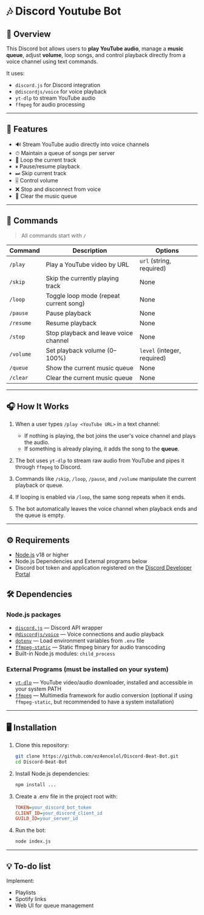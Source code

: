 # 🎶 Discord Youtube Bot

## 📌 Overview

This Discord bot allows users to **play YouTube audio**, manage a **music queue**, adjust **volume**, loop songs, and control playback directly from a voice channel using text commands.

It uses:
- `discord.js` for Discord integration
- `@discordjs/voice` for voice playback
- `yt-dlp` to stream YouTube audio
- `ffmpeg` for audio processing

---

## 🚀 Features

- 🔊 Stream YouTube audio directly into voice channels
- ⏱ Maintain a queue of songs per server
- 🔁 Loop the current track
- ⏸ Pause/resume playback
- ⏭ Skip current track
- 🎚 Control volume
- ❌ Stop and disconnect from voice
- 🧹 Clear the music queue

---

## 💬 Commands

> All commands start with `/`

| Command   | Description                            | Options                     |
| --------- | -------------------------------------- | --------------------------- |
| `/play`   | Play a YouTube video by URL            | `url` (string, required)    |
| `/skip`   | Skip the currently playing track       | None                        |
| `/loop`   | Toggle loop mode (repeat current song) | None                        |
| `/pause`  | Pause playback                         | None                        |
| `/resume` | Resume playback                        | None                        |
| `/stop`   | Stop playback and leave voice channel  | None                        |
| `/volume` | Set playback volume (0–100%)           | `level` (integer, required) |
| `/queue`  | Show the current music queue           | None                        |
| `/clear`  | Clear the current music queue          | None                        |


---

## 🎧 How It Works

1. When a user types `/play <YouTube URL>` in a text channel:
   - If nothing is playing, the bot joins the user's voice channel and plays the audio.
   - If something is already playing, it adds the song to the **queue**.

2. The bot uses `yt-dlp` to stream raw audio from YouTube and pipes it through `ffmpeg` to Discord.

3. Commands like `/skip`, `/loop`, `/pause`, and `/volume` manipulate the current playback or queue.

4. If looping is enabled via `/loop`, the same song repeats when it ends.

5. The bot automatically leaves the voice channel when playback ends and the queue is empty.

---

## ⚙️ Requirements

- [Node.js](https://nodejs.org/en/) v18 or higher
- Node.js Dependencies and External programs below
- Discord bot token and application registered on the [Discord Developer Portal](https://discord.com/developers/applications)
  

## 🛠 Dependencies

### Node.js packages

- [`discord.js`](https://discord.js.org/) — Discord API wrapper  
- [`@discordjs/voice`](https://discord.js.org/#/docs/voice/main/general/welcome) — Voice connections and audio playback  
- [`dotenv`](https://www.npmjs.com/package/dotenv) — Load environment variables from `.env` file  
- [`ffmpeg-static`](https://www.npmjs.com/package/ffmpeg-static) — Static ffmpeg binary for audio transcoding  
- Built-in Node.js modules: `child_process`

### External Programs (must be installed on your system)

- [`yt-dlp`](https://github.com/yt-dlp/yt-dlp) — YouTube video/audio downloader, installed and accessible in your system PATH
- [`ffmpeg`](https://ffmpeg.org/) — Multimedia framework for audio conversion (optional if using `ffmpeg-static`, but recommended to have a system installation)

---

## 🖥️ Installation

1. Clone this repository:

   ```bash
   git clone https://github.com/ez4encelol/Discord-Beat-Bot.git
   cd Discord-Beat-Bot
   ```
2. Install Node.js dependencies:
   ```bash
   npm install ...
   ```
3. Create a .env file in the project root with:
   ```ini
   TOKEN=your_discord_bot_token
   CLIENT_ID=your_discord_client_id
   GUILD_ID=your_server_id
   ```
4. Run the bot:
   ```bash
   node index.js
   ```
---

## 💡 To-do list

Implement:
  - Playlists
  - Spotify links
  - Web UI for queue management
